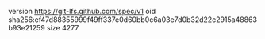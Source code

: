 version https://git-lfs.github.com/spec/v1
oid sha256:ef47d88355999f49ff337e0d60bb0c6a03e7d0b32d22c2915a48863b93e21259
size 4277
